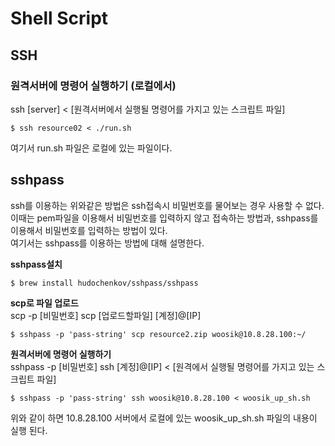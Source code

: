 # Shell Script

## SSH

### 원격서버에 명령어 실행하기 (로컬에서)

ssh [server] < [원격서버에서 실행될 명령어를 가지고 있는 스크립트 파일]

```shell script
$ ssh resource02 < ./run.sh 
```

여기서 run.sh 파일은 로컬에 있는 파일이다.

## sshpass
ssh를 이용하는 위와같은 방법은 ssh접속시 비밀번호를 물어보는 경우 사용할 수 없다.  
이때는 pem파일을 이용해서 비밀번호를 입력하지 않고 접속하는 방법과, sshpass를 이용해서 비밀번호를 입력하는 방법이 있다.  
여기서는 sshpass를 이용하는 방법에 대해 설명한다.  

**sshpass설치**
```shell script
$ brew install hudochenkov/sshpass/sshpass
```

**scp로 파일 업로드**   
scp -p [비밀번호] scp [업로드할파일] [계정]@[IP]
```shell script
$ sshpass -p 'pass-string' scp resource2.zip woosik@10.8.28.100:~/
```

**원격서버에 명령어 실행하기**  
sshpass -p [비밀번호] ssh [계정]@[IP] < [원격에서 실행될 명령어를 가지고 있는 스크립트 파일]
```shell script
$ sshpass -p 'pass-string' ssh woosik@10.8.28.100 < woosik_up_sh.sh
```
위와 같이 하면 10.8.28.100 서버에서 로컬에 있는 woosik_up_sh.sh 파일의 내용이 실행 된다. 
